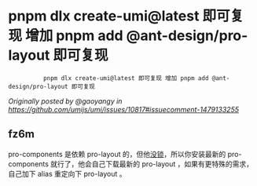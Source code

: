 # pnpm dlx create-umi@latest 即可复现 增加 pnpm add @ant-design/pro-layout 即可复现

              pnpm dlx create-umi@latest 即可复现 增加 pnpm add @ant-design/pro-layout 即可复现

_Originally posted by @gaoyangy in https://github.com/umijs/umi/issues/10817#issuecomment-1479133255_

## fz6m

pro-components 是依赖 pro-layout 的，但他[没锁](https://github.com/ant-design/pro-components/blob/6ecae8e3f988ac1cbfc9c785de8bf841d86a4587/packages/components/package.json#L42)，所以你安装最新的 pro-components 就行了，他会自己下载最新的 pro-layout ，如果有更特殊的需求，自己加下 alias 重定向下 pro-layout 。
